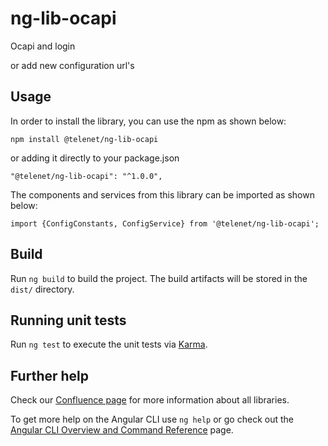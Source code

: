 # ng-lib-ocapi

Ocapi and login

or add new configuration url's

## Usage

In order to install the library, you can use the npm as shown below:

`npm install @telenet/ng-lib-ocapi`

or adding it directly to your package.json

`"@telenet/ng-lib-ocapi": "^1.0.0",`

The components and services from this library can be imported as shown below:

`import {ConfigConstants, ConfigService} from '@telenet/ng-lib-ocapi';`

## Build

Run `ng build` to build the project. The build artifacts will be stored in the `dist/` directory.

## Running unit tests

Run `ng test` to execute the unit tests via [Karma](https://karma-runner.github.io).

## Further help

Check our [Confluence page](https://confluence.rel.apps.telenet.be/x/siJfEw) for more information about all libraries.

To get more help on the Angular CLI use `ng help` or go check out the [Angular CLI Overview and Command Reference](https://angular.io/cli) page.
